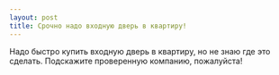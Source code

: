 ```yaml
---
layout: post 
title: Срочно надо входную дверь в квартиру! 
--- 
```

Надо быстро купить входную дверь в квартиру, но не знаю где это сделать. Подскажите проверенную компанию, пожалуйста!